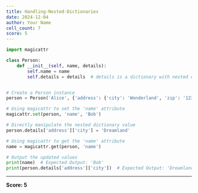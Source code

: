 ```yaml
---
title: Handling-Nested-Dictionaries
date: 2024-12-04
author: Your Name
cell_count: 7
score: 5
---
```


```python
import magicattr

```


```python
class Person:
    def __init__(self, name, details):
        self.name = name
        self.details = details  # details is a dictionary with nested data



```


```python
# Create a Person instance
person = Person('Alice', {'address': {'city': 'Wonderland', 'zip': '12345'}})


```


```python
# Using magicattr to set the 'name' attribute
magicattr.set(person, 'name', 'Bob')


```


```python
# Directly manipulate the nested dictionary value
person.details['address']['city'] = 'Dreamland'

```


```python
# Using magicattr to get the 'name' attribute
name = magicattr.get(person, 'name')

```


```python
# Output the updated values
print(name)  # Expected Output: 'Bob'
print(person.details['address']['city'])  # Expected Output: 'Dreamland'
```


---
**Score: 5**
